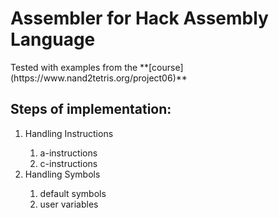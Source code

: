 <h1>Assembler for Hack Assembly Language</h1>
Tested with examples from the **[course](https://www.nand2tetris.org/project06)**
<h2>Steps of implementation:</h2>
<ol>
<li>Handling Instructions</li>
  <ol> 
    <li>a-instructions</li>
    <li>c-instructions</li>
  </ol>
<li>Handling Symbols</li>
  <ol>
    <li>default symbols</li>
    <li>user variables</li>
</ol>


